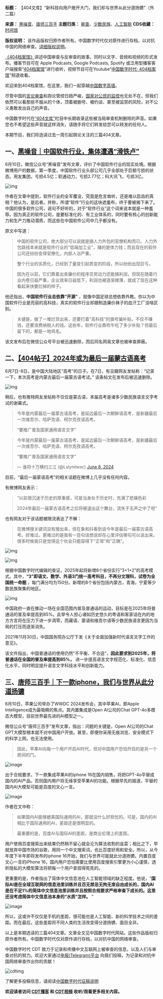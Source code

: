 




**标题：** 【404文库】“新科技向用户敞开大门，我们却与世界从此分道扬镳”（外二篇）  

**来源：** [黑噪音](https://chinadigitaltimes.net/space/黑噪音)、[唐师三百手](https://chinadigitaltimes.net/space/唐师三百手)
**主题归类：** [审查](https://chinadigitaltimes.net/space/审查)、[少数民族](https://chinadigitaltimes.net/space/少数民族)、[人工智能](https://chinadigitaltimes.net/space/人工智能)
**CDS收藏：** [时间馆](https://chinadigitaltimes.net/space/%E6%97%B6%E9%97%B4%E9%A6%86)  

**版权说明：** 该作品版权归原作者所有。中国数字时代仅对原作进行存档，以对抗中国的网络审查。[详细版权说明](https://chinadigitaltimes.net/chinese/copyright)。


[《404档案馆》](https://chinadigitaltimes.net/chinese/404-archives)讲述中国审查与反审查的故事，同时以文字、音频和视频的形式发布。播客节目可在 Apple Podcasts, Google Podcasts, Spotify 或泛用型播客客户端搜索“[404档案馆](https://open.firstory.me/user/cdt)”进行收听，视频节目可在Youtube“[中国数字时代· 404档案馆](https://www.youtube.com/channel/UCwXewCWwaK1-yec8niJLrqg)”频道收看。


欢迎来到404档案馆，在这里，我们一起穿越[中国数字高墙](https://chinadigitaltimes.net/space/%E5%9B%BD%E5%AE%B6%E9%98%B2%E7%81%AB%E5%A2%99)。


尽管中国的[言论审查](https://chinadigitaltimes.net/space/%E8%A8%80%E8%AE%BA%E5%AE%A1%E6%9F%A5)和舆论管控日趋严峻，[国家对公民的监控](https://chinadigitaltimes.net/space/%E8%80%81%E5%A4%A7%E5%93%A5%E9%A6%86)也无处不在，但我们依然可以看那些不服从的个体，顶着被删号、被约谈、甚至被监禁的风险，对不公义勇敢发出自己的声音。


中国数字时代在[“404文库”](https://chinadigitaltimes.net/chinese/404-articles-archive)栏目中长期收录这些被当局审查机制删除的声音。如果您也不希望这些声音就这样消失，请随手将它们转发给您可以转发的任何人。


本期节目，我们将选读过去一周引起舆论关注的三篇404文章。


一、[黑噪音｜中国软件行业，集体遭遇“滑铁卢”](https://chinadigitaltimes.net/chinese/708805.html "黑噪音｜中国软件行业，集体遭遇“滑铁卢”")
--------------------------------------------------------------------------------------------------


6月10日，微信公众号“黑噪音”发布文章，评价了中国软件行业的现实处境。根据微博用户的数据，第一季度，中国软件行业头部公司几乎全部处于巨额亏损的状态。用友集团，亏损4.5亿；软通动力，亏损2.77亿；科大讯飞，亏损3亿。


![img](https://chinadigitaltimes.net/chinese/files/2024/06/下载-1.webp)


作者在文章中提到，软件行业的全军覆没，究竟是危言耸听，还是难以启齿的真相？他认为，是后者。并称，所谓“软件”行业的这块遮羞布，终于要被揭下来了。中国的很多软件公司，说句不好听的，对于“软件行业”这个词来说本就是一种羞辱。因为真正的软件公司，是要标准化的、有工业体系的，同时要有核心的创新能力和生产力推动潜质，而这些在中国软件公司中几乎都没有。


原文中写道：



> 中国的软件公司，绝大部分可以说就是搞人力外包的官僚机构而已。人力外包路线本来就是软件行业的“低端加工业”，赚的是体力钱；而且现在的软件公司还纷纷变得官僚化，内部人治严重。
> 
> 
> 整个行业的劣质化，已经到了量变引起质变的阶段，所以纷纷出现巨亏。
> 
> 
> 因为在以前，它们靠着出卖廉价的程序员劳动力还能搞利润，但现在随着行业内卷日益严重，企业效率日益低下，利润也被逐渐摊薄，就成了现在这种看起来快要烂掉的样子。


他还指出，**中国软件行业总依靠“开源”** ，就像中国足球总想依靠外教。你以为中国软件行业是亮丽的高科技，真实的软件行业却跟制造廉价袜子的血汗工厂没啥区别。



> 关键是，做了一堆烂货出来，还要打着“高科技”的旗号骗补贴，不仅不赚钱，还要浪费纳税人的钱。这些年，软件行业靠吹牛吃了多少补贴？但最后留下的，都是一地鸡毛。


该文发布后在微信公众号平台被迅速删除，而后同名网易文章也被审查屏蔽。


二、[【404帖子】2024年或为最后一届蒙古语高考](https://chinadigitaltimes.net/chinese/708784.html "【404帖子】2024年或为最后一届蒙古语高考")
--------------------------------------------------------------------------------------------------------


6月7日-8日，是中国大陆地区“高考”的日子。在7日，有豆瓣网友发帖称：“记录一下，本次高考是内蒙古最后一届蒙古语考试。” 该条帖文在发布后被迅速删除。


![img](https://chinadigitaltimes.net/chinese/files/2024/06/GPh3sRnbQAATaXX-scaled.jpeg)


稍后，也有推特网友发帖称不仅仅是蒙古语，本届高考是诸多少数民族语言文字考试的谢幕式。



> 今年是内蒙最后一届蒙古语高考，是延边最后一次朝鲜语高考，是新疆最后一次维吾尔、哈萨克语、柯尔克孜语高考。
> 
> 
> “要推广普及国家通用语言文字”



> 今年是内蒙最后一届蒙古语高考，是延边最后一次朝鲜语高考，是新疆最后一次维吾尔、哈萨克语、柯尔克孜语高考。
> 
> 
> “要推广普及国家通用语言文字”
> 
> 
> — 谁将十万横扫三江 (@Lslymlwxc) [June 8, 2024](https://twitter.com/Lslymlwxc/status/1799418577705193760?ref_src=twsrc%5Etfw)



目前，“最后一届蒙语高考”的相关话题在微博上几乎没有任何内容。


有微博网友表示：



> “以前很沉迷于历史的厚重感，可是当身处于历史时，充满了悲痛色彩  
> 
> 2024年最后一届蒙古语高考之后将被退出这个舞台，流失于无声之中了吧”


也有网友对于该话题被限流表达了不解：



> 在微博搜关键词没有搜出来，但在象和抖看到说今年是最后一届蒙古语高考。好难过。更难过的是我有一百句话想说却在心里评估哪句可以说出来。很多时候我只是觉得这个社会只能容得下“正常”和“正确”。


![img](https://chinadigitaltimes.net/chinese/files/2024/06/截屏2024-06-10-11.53.53.png)


![img](https://chinadigitaltimes.net/chinese/files/2024/06/截屏2024-06-10-11.53.57.png)


根据中国数字时代编辑的查证，2025年起将新增8个省份实行“3+1+2”的高考模式。其中，**“3”即语文、数学、外语3门统一高考科目，不再分文理科，试卷为全国统一命题** ，每门满分均为150分。新增的8个省份包括内蒙古，青海，宁夏等少数民族聚集的地区。


![img](https://chinadigitaltimes.net/chinese/files/2024/06/2022091515495029284.jpg)


中国政府一直在推动一场在全国范围内普及普通话的运动，目标是在2025年将普通话的普及率提高到85%。此举令人担心诸如历史悠久的粤语和客家话在内的地方方言将在压力下进一步凋零，而藏语、蒙语和维吾尔语等少数民族语言更因为当局的打压而逐渐消失。


2021年11月30日，中国国务院办公厅下发《关于全面加强新时代语言文字工作的意见》。


该文件指出，中国普通话的使用仍然“不平衡、不合适”，**因此要求到2025年，将普通话在全国的普及率提高到85%，** 进一步提高语言文字规范化、标准化、信息化水平，同时明显提升语言文字科技水平和创新能力。


三、[唐师三百手｜下一款iphone，我们与世界从此分道扬镳](https://chinadigitaltimes.net/chinese/708869.html "唐师三百手｜下一款iphone，我们与世界从此分道扬镳")
----------------------------------------------------------------------------------------------------------------


6月10日，苹果公司举办了WWDC 2024发布会，其中苹果AI，即Apple Intelligence成为最吸睛的焦点。其内置集成是Open AI公司的Chat GPT-4o多模态大模型，目前世界最先进的AI模型之一。


微信公众号“唐师三百手”发布文章，指出：问题的关键是，Open AI公司的Chat GPT大模型根本就不对中国用户开放。甚至，即便你采用无痕浏览、安全模式下的科学上网，也无法使用。



> 因此，苹果AI向每一个用户开启AI时代，但对中国用户恐怕开启的是另一个房间的门。


![image](https://chinadigitaltimes.net/chinese/files/2024/06/post-708869-66696e5e71106.png)


出于合规要求，下一款集成苹果AI的iphone 16在国内销售，将把GPT-4o平替成国内的AI产品。否则国内用户将无缘享受苹果AI的功能。根据早先的报道，平替的国内AI大模型可能是百度的文心一言。


![image](https://chinadigitaltimes.net/chinese/files/2024/06/post-708869-66696e5e7b62d.)


作者在文中称：



> 如果国内AI能够媲美国际通用的AI，那就没什么好担忧的。可是，国内的AI相比于国际通用的AI，差距还是很明显的。
> 
> 
> 最重要的是，百度AI与国际AI的差距，是商业伦理上的差距。


用户使用百度搜索出来结果仍然稍不留心就会沦为算法收割的韭菜；相比之下，早就放弃中国市场的谷歌，用同一个中文搜索词，也比百度好用和安全。所以，从今年度下半年即将发布的iphone 16开始，我们与世界可能就此分道扬镳。内置百度文心一言的iPhone 16，国内用户恐怕需要比使用百度搜索引擎更为小心谨慎，透析隐私的大模型算法将把每一个用户拿捏得死死的。


更重要的是，作者指出了简体中文信息池在人工智能领域的缺乏程度。他说，“**国际AI是在全球互联网的信息池里训练并且百无禁忌无拘无束自由成长的，国内AI是在不足1%的简体中文信息池里训练并且按照合规要求严格审查下成长的。这里还没考虑简体中文信息池本身的“水质”怎样。** ”


![image](https://chinadigitaltimes.net/chinese/files/2024/06/post-708869-66696e5e8e1b5.png)


所以，这或许不仅仅是手机的差距，很可能也是人工智能、新的科学技术之间的差距。而在最后，这些差距将不同人类的生活改变得分道扬镳、面目全非。


以上是本期选读的三篇404文章。文章全文见中国数字时代网站。这些作品版权归原作者所有。中国数字时代仅对原作进行存档，以对抗中国的网络审查。


中国数字时代 CDT 致力于记录和传播中文互联网上被审查的信息，以及人们与审查对抗的努力。欢迎大家通过[电报(Telegram)平台](https://t.me/cdtmedia_bot "电报(Telegram)平台") 向我们投稿，为记录和对抗中国网络审查作出你的贡献！


![cdtimg](https://chinadigitaltimes.net/chinese/files/2022/05/404给CDT-QR-code-1.jpg)


了解更多投稿信息，请阅读[中国数字时代征稿说明](https://chinadigitaltimes.net/chinese/telegrambot "中国数字时代征稿说明")


**欢迎读者访问 [CDT播客](https://open.firstory.me/user/cdt/platforms "CDT播客") 和 [CDT视频](https://www.youtube.com/@CDTChinese/videos "CDT视频") 收听/观看更多相关内容。** 

